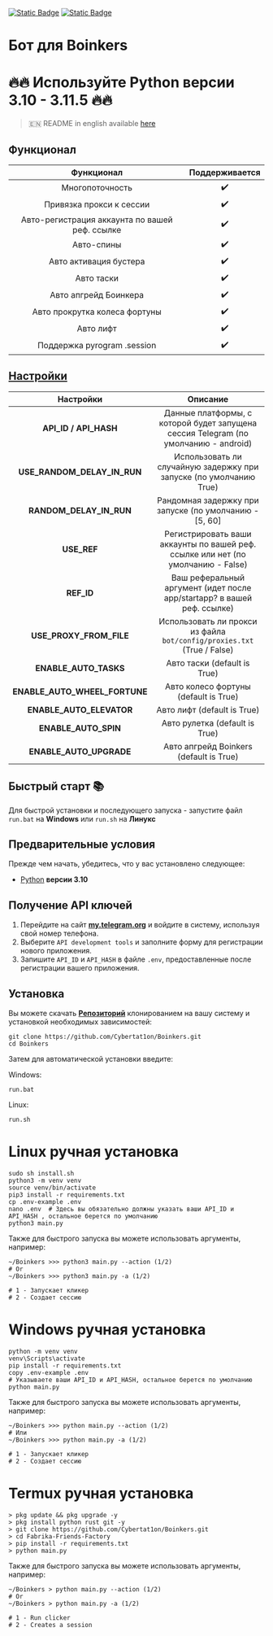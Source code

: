 [![Static Badge](https://img.shields.io/badge/Telegram-Bot%20Link-Link?style=for-the-badge&logo=Telegram&logoColor=white&logoSize=auto&color=blue)](https://t.me/boinker_bot/boinkapp?startapp=boink1197825376)
[![Static Badge](https://img.shields.io/badge/Telegram-Channel-Link?style=for-the-badge&logo=Telegram&logoColor=white&logoSize=auto&color=blue)](https://t.me/CyberToolz)


# Бот для Boinkers



# 🔥🔥 Используйте Python версии 3.10 - 3.11.5 🔥🔥

> 🇪🇳 README in english available [here](README-EN)

## Функционал  
|                   Функционал                   | Поддерживается |
|:----------------------------------------------:|:--------------:|
|                Многопоточность                 |       ✔️       | 
|            Привязка прокси к сессии            |       ✔️       | 
| Авто-регистрация аккаунта по вашей реф. ссылке |       ✔️       |
|                   Авто-спины                   |       ✔️       |
|             Авто активация бустера             |       ✔️       |
|                   Авто таски                   |       ✔️       |
|             Авто апгрейд Боинкера              |       ✔️       |
|         Авто прокрутка колеса фортуны          |       ✔️       |
|                   Авто лифт                    |       ✔️       |
|          Поддержка pyrogram .session           |       ✔️       |


## [Настройки](https://github.com/Cybertat1on/Boinkers/blob/main/.env-example/)
|          Настройки           |                                 Описание                                            |
|:----------------------------:|:-----------------------------------------------------------------------------------:|
|**API_ID / API_HASH**         | Данные платформы, с которой будет запущена сессия Telegram (по умолчанию - android) |
|**USE_RANDOM_DELAY_IN_RUN**   |Использовать ли случайную задержку при запуске (по умолчанию True)                   |
|**RANDOM_DELAY_IN_RUN**       |Рандомная задержку при запуске (по умолчанию - [5, 60]                               |
|**USE_REF**                   |Регистрировать ваши аккаунты по вашей реф. ссылке или нет (по умолчанию - False)     |
|**REF_ID**                    |Ваш реферальный аргумент (идет после app/startapp? в вашей реф. ссылке)              |
|**USE_PROXY_FROM_FILE**       |Использовать ли прокси из файла `bot/config/proxies.txt` (True / False)      	     |
|**ENABLE_AUTO_TASKS**         |Авто таски (default is True)  											             |
|**ENABLE_AUTO_WHEEL_FORTUNE** |Авто колесо фортуны (default is True) 							  				     |
|**ENABLE_AUTO_ELEVATOR**      |Авто лифт (default is True)						            					 	 |
|**ENABLE_AUTO_SPIN**          |Авто рулетка (default is True) 						        				         |
|**ENABLE_AUTO_UPGRADE**       |Авто апгрейд Boinkers (default is True) 				         				     |

## Быстрый старт 📚

Для быстрой установки и последующего запуска - запустите файл `run.bat` на **Windows** или `run.sh` на **Линукс**

## Предварительные условия
Прежде чем начать, убедитесь, что у вас установлено следующее:
- [Python](https://www.python.org/downloads/release/python-3100/) **версии 3.10**

## Получение API ключей
1. Перейдите на сайт [**my.telegram.org**](https://my.telegram.org/auth) и войдите в систему, используя свой номер телефона.
2. Выберите `API development tools` и заполните форму для регистрации нового приложения.
3. Запишите `API_ID` и `API_HASH` в файле `.env`, предоставленные после регистрации вашего приложения.

## Установка
Вы можете скачать [**Репозиторий**](https://github.com/Cybertat1on/Boinkers) клонированием на вашу систему и установкой необходимых зависимостей:
```shell
git clone https://github.com/Cybertat1on/Boinkers.git
cd Boinkers
```

Затем для автоматической установки введите:

Windows:
```shell
run.bat
```

Linux:
```shell
run.sh
```

# Linux ручная установка
```shell
sudo sh install.sh
python3 -m venv venv
source venv/bin/activate
pip3 install -r requirements.txt
cp .env-example .env
nano .env  # Здесь вы обязательно должны указать ваши API_ID и API_HASH , остальное берется по умолчанию
python3 main.py
```

Также для быстрого запуска вы можете использовать аргументы, например:
```shell
~/Boinkers >>> python3 main.py --action (1/2)
# Or
~/Boinkers >>> python3 main.py -a (1/2)

# 1 - Запускает кликер
# 2 - Создает сессию
```


# Windows ручная установка
```shell
python -m venv venv
venv\Scripts\activate
pip install -r requirements.txt
copy .env-example .env
# Указываете ваши API_ID и API_HASH, остальное берется по умолчанию
python main.py
```

Также для быстрого запуска вы можете использовать аргументы, например:
```shell
~/Boinkers >>> python main.py --action (1/2)
# Или
~/Boinkers >>> python main.py -a (1/2)

# 1 - Запускает кликер
# 2 - Создает сессию
```

# Termux ручная установка
```
> pkg update && pkg upgrade -y
> pkg install python rust git -y
> git clone https://github.com/Cybertat1on/Boinkers.git
> cd Fabrika-Friends-Factory
> pip install -r requirements.txt
> python main.py
```

Также для быстрого запуска вы можете использовать аргументы, например:
```termux
~/Boinkers > python main.py --action (1/2)
# Or
~/Boinkers > python main.py -a (1/2)

# 1 - Run clicker
# 2 - Creates a session 
```